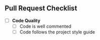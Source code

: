 ## Pull Request Checklist

- [ ] **Code Quality**
  - [ ] Code is well commented
  - [ ] Code follows the project style guide
